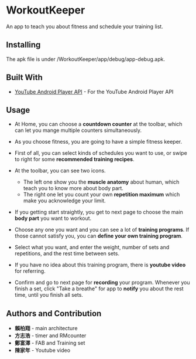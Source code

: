 # WorkoutKeeper

An app to teach you about fitness and schedule your training list.

## Installing

The apk file is under /WorkoutKeeper/app/debug/app-debug.apk.

## Built With

* [YouTube Android Player API](https://developers.google.com/youtube/android/player/downloads/) - For the YouTube Android Player API

## Usage

* At Home, you can choose a **countdown counter** at the toolbar, which can let you mange multiple counters simultaneously.

* As you choose fitness, you are going to have a simple fitness keeper.

* First of all, you can select kinds of schedules you want to use, or swipe to right for some **recommended training recipes**.

* At the toolbar, you can see two icons. 
  * The left one show you the **muscle anatomy** about human, which teach you to know more about body part.
  * The right one let you count your own **repetition maximum** which make you acknowledge your limit.

* If you getting start straightly, you get to next page to choose the main **body part** you want to workout.

* Choose any one you want and you can see a lot of **training programs**. If those cannot satisfy you, you can **define your own training program**.

* Select what you want, and enter the weight, number of sets and repetitions, and the rest time between sets.

* If you have no idea about this training program, there is **youtube video** for referring.

* Confirm and go to next page for **recording** your program. Whenever you finish a set, click "Take a breathe" for app to **notify** you about the rest time, until you finish all sets. 


## Authors and Contribution

* **賴柏翔** - main architecture
* **方志浩** - timer and RMcounter
* **鄭富澤** - FAB and Training set
* **陳家年** - Youtube video



